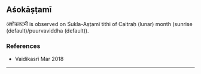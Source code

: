 ## Aśokāṣṭamī
अशोकाष्टमी is observed on Śukla-Aṣṭamī tithi of Caitraḥ (lunar) month (sunrise (default)/puurvaviddha (default)).


### References
* Vaidikasri Mar 2018


---
